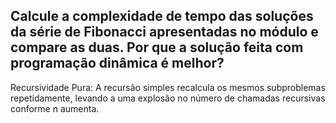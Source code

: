 ## Calcule a complexidade de tempo das soluções da série de Fibonacci apresentadas no módulo e compare as duas. Por que a solução feita com programação dinâmica é melhor?

Recursividade Pura: 
A recursão simples recalcula os mesmos subproblemas repetidamente, levando a uma explosão no número de chamadas recursivas conforme n aumenta.
